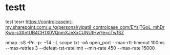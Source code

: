 # testt
test
tesrr
https://controlcaseint-my.sharepoint.com/:u:/g/personal/vipatil_controlcase_com/EYsjTGoL_mhDrKwo-s3XntUB4CH1X0VQnmXJeXxCUNUtHw?e=cTwfSZ


nmap -sS -Pn -p- -T4 -iL scope.txt -oA open_port --max-rtt-timeout 100ms --max-retries 3 --defeat-rst-ratelimit --min-rate 450 --max-rate 15000

